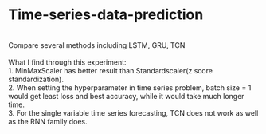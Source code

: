 # Time-series-data-prediction
 <br>
Compare several methods including LSTM, GRU, TCN <br><br>
What I find through this experiment:  <br>
1. MinMaxScaler has better result than Standardscaler(z score standardization).<br>
2. When setting the hyperparameter in time series problem, batch size = 1 would get least loss and best accuracy, while it would take much longer time.<br>
3. For the single variable time series forecasting, TCN does not work as well as the RNN family does.
